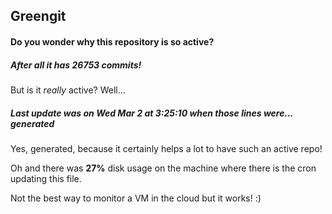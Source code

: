 ## Greengit

#### Do you wonder why this repository is so active?

##### After all it has 26753 commits!

But is it *really* active? Well...

##### Last update was on Wed Mar 2 at 3:25:10 when those lines were... generated

Yes, generated, because it certainly helps a lot to have such an active repo!

Oh and there was **27%** disk usage on the machine
where there is the cron updating this file.

Not the best way to monitor a VM in the cloud but it works! :)
